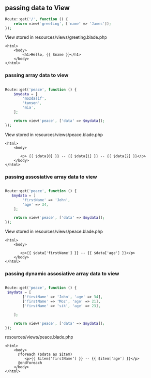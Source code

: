 ## passing data to View


```php
Route::get('/', function () {
    return view('greeting', ['name' => 'James']);
});
```

View stored in resources/views/greeting.blade.php
```blade
<html>
    <body>
        <h1>Hello, {{ $name }}</h1>
    </body>
</html>

```

### passing array data to view



```php

Route::get('peace', function () {
    $mydata = [
        'mozdalif',
        'tansen',
        'mia',
    ];

    return view('peace', ['data' => $mydata]);
});

```
View stored in resources/views/peace.blade.php 
```blade
<html>
    <body>
      
       <p> {{ $data[0] }} -- {{ $data[1] }} -- {{ $data[2] }}</p> 
    </body>
</html>
```





### passing assosiative array data to view



```php

Route::get('peace', function () {
   $mydata = [
        'firstName' => 'John',
        'age' => 34,
    ];

    return view('peace', ['data' => $mydata]);
});
```

View stored in resources/views/peace.blade.php 
```blade
<html>
    <body>
      
       <p>{{ $data['firstName'] }} -- {{ $data['age'] }}</p>
    </body>
</html>
```


### passing dynamic assosiative array data to view



```php

Route::get('peace', function () {
 $mydata = [
        ['firstName' => 'John', 'age' => 34],
        ['firstName' => 'Moz', 'age' => 21],
        ['firstName' => 'sik', 'age' => 23],

    ];

    return view('peace', ['data' => $mydata]);
});
```
resources/views/peace.blade.php 


```blade
<html>
    <body>
      @foreach ($data as $item)
         <p>{{ $item['firstName'] }} -- {{ $item['age'] }}</p>
      @endforeach
    </body>
</html>
```

